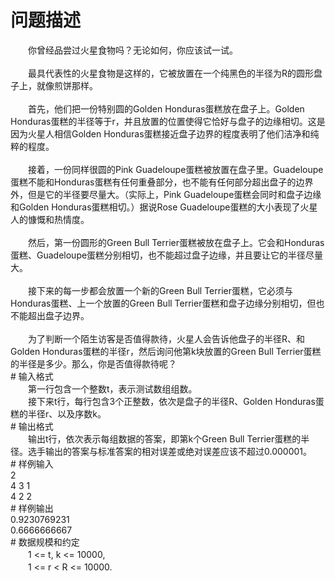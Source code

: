 <div id="pcont1" style="margin-top:20px; display:block;">

# 问题描述

<div class="pdcont">　　你曾经品尝过火星食物吗？无论如何，你应该试一试。<br/>
<br/>
　　最具代表性的火星食物是这样的，它被放置在一个纯黑色的半径为R的圆形盘子上，就像煎饼那样。<br/>
<br/>
　　首先，他们把一份特别圆的Golden Honduras蛋糕放在盘子上。Golden Honduras蛋糕的半径等于r，并且放置的位置使得它恰好与盘子的边缘相切。这是因为火星人相信Golden Honduras蛋糕接近盘子边界的程度表明了他们洁净和纯粹的程度。<br/>
<br/>
　　接着，一份同样很圆的Pink Guadeloupe蛋糕被放置在盘子里。Guadeloupe蛋糕不能和Honduras蛋糕有任何重叠部分，也不能有任何部分超出盘子的边界外，但是它的半径要尽量大。（实际上，Pink Guadeloupe蛋糕会同时和盘子边缘和Golden Honduras蛋糕相切。）据说Rose Guadeloupe蛋糕的大小表现了火星人的慷慨和热情度。<br/>
<br/>
　　然后，第一份圆形的Green Bull Terrier蛋糕被放在盘子上。它会和Honduras蛋糕、Guadeloupe蛋糕分别相切，也不能超过盘子边缘，并且要让它的半径尽量大。<br/>
<br/>
　　接下来的每一步都会放置一个新的Green Bull Terrier蛋糕，它必须与Honduras蛋糕、上一个放置的Green Bull Terrier蛋糕和盘子边缘分别相切，但也不能超出盘子边界。<br/>
<br/>
　　为了判断一个陌生访客是否值得款待，火星人会告诉他盘子的半径R、和Golden Honduras蛋糕的半径r，然后询问他第k块放置的Green Bull Terrier蛋糕的半径是多少。那么，你是否值得款待呢？</div>
# 输入格式

<div class="pdcont">　　第一行包含一个整数t，表示测试数组组数。<br/>
　　接下来t行，每行包含3个正整数，依次是盘子的半径R、Golden Honduras蛋糕的半径r、以及序数k。</div>
# 输出格式

<div class="pdcont">　　输出t行，依次表示每组数据的答案，即第k个Green Bull Terrier蛋糕的半径。选手输出的答案与标准答案的相对误差或绝对误差应该不超过0.000001。</div>
# 样例输入

<div class="pddata">2<br/>
4 3 1<br/>
4 2 2</div>
# 样例输出

<div class="pddata">0.9230769231<br/>
0.6666666667</div>
# 数据规模和约定

<div class="pdcont">　　1  &lt;= t, k &lt;= 10000,<br/>
　　1 &lt;= r &lt; R &lt;= 10000.</div>

</div>